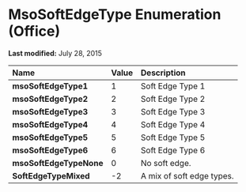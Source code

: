 
# MsoSoftEdgeType Enumeration (Office)

 **Last modified:** July 28, 2015




|**Name**|**Value**|**Description**|
|:-----|:-----|:-----|
| **msoSoftEdgeType1**|1|Soft Edge Type 1|
| **msoSoftEdgeType2**|2|Soft Edge Type 2|
| **msoSoftEdgeType3**|3|Soft Edge Type 3|
| **msoSoftEdgeType4**|4|Soft Edge Type 4|
| **msoSoftEdgeType5**|5|Soft Edge Type 5|
| **msoSoftEdgeType6**|6|Soft Edge Type 6|
| **msoSoftEdgeTypeNone**|0|No soft edge.|
| **SoftEdgeTypeMixed**|-2|A mix of soft edge types.|
